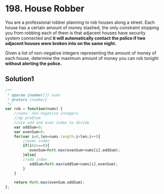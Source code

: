 # 198. House Robber
You are a professional robber planning to rob houses along a street. 
Each house has a certain amount of money stashed, the only constraint stopping you from robbing each of them is that 
adjacent houses have security system connected and **it will automatically contact the police if two adjacent houses were broken into on the same night.**

Given a list of non-negative integers representing the amount of money of each house, 
determine the maximum amount of money you can rob tonight **without alerting the police.**
## Solution1
``` js
/**
 * @param {number[]} nums
 * @return {number}
 */
var rob = function(nums) {
    //nums: non-negative integers 
    //dp problem
    //use odd and even index to divide
    var oddSum=0;
    var evenSum=0;
    for(var i=0,len=nums.length;i<len;i++){
        //even index
        if(i%2===0){
           evenSum=Math.max(evenSum+nums[i],oddSum);
        }else{
        //odd index
           oddSum=Math.max(oddSum+nums[i],evenSum);
        }
    }
    
    return Math.max(evenSum,oddSum);
};
```
